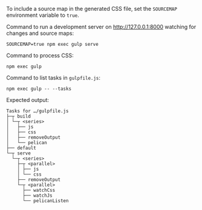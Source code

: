 <!--
README.md
Copyright 2024 Keith Maxwell
SPDX-License-Identifier: CC0-1.0
-->

To include a source map in the generated CSS file, set the `SOURCEMAP`
environment variable to `true`.

Command to run a development server on <http://127.0.0.1:8000> watching for
changes and source maps:

    SOURCEMAP=true npm exec gulp serve

Command to process CSS:

    npm exec gulp

Command to list tasks in `gulpfile.js`:

    npm exec gulp -- --tasks

Expected output:

<!--
[[[cog
from subprocess import run
completed = run(["npm", "exec", "gulp", "--", "--tasks"], capture_output=True, check=True)
lines = completed.stdout.decode().splitlines()
cog.outl()
cog.outl("```")
cog.outl("Tasks for …/gulpfile.js")
for line in lines[1:]:
    cog.outl(line)
cog.outl("```")
cog.outl()
]]] -->

```
Tasks for …/gulpfile.js
├─┬ build
│ └─┬ <series>
│   ├── js
│   ├── css
│   ├── removeOutput
│   └── pelican
├── default
└─┬ serve
  └─┬ <series>
    ├─┬ <parallel>
    │ ├── js
    │ └── css
    ├── removeOutput
    └─┬ <parallel>
      ├── watchCss
      ├── watchJs
      └── pelicanListen
```

<!-- [[[end]]] -->

<!-- vim: set filetype=markdown.htmlCommentNoSpell.cog : -->
